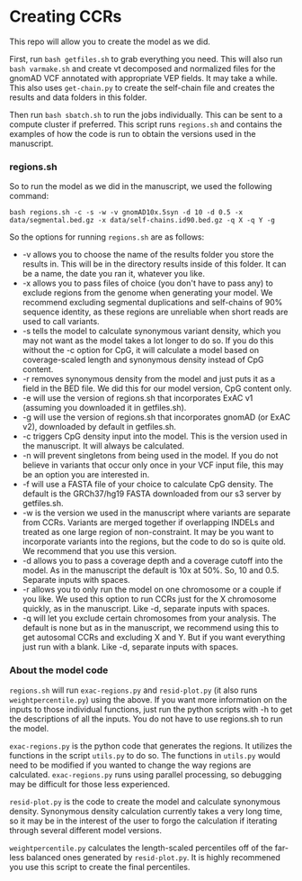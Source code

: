 Creating CCRs
==============

This repo will allow you to create the model as we did.

First, run `bash getfiles.sh` to grab everything you need.  This will also run `bash varmake.sh` and create vt decomposed and normalized files for the gnomAD VCF annotated with appropriate VEP fields.  It may take a while.  This also uses `get-chain.py` to create the self-chain file and creates the results and data folders in this folder.

Then run `bash sbatch.sh` to run the jobs individually.  This can be sent to a compute cluster if preferred.
This script runs `regions.sh` and contains the examples of how the code is run to obtain the versions used in the manuscript.

### regions.sh

So to run the model as we did in the manuscript, we used the following command:

```
bash regions.sh -c -s -w -v gnomAD10x.5syn -d 10 -d 0.5 -x data/segmental.bed.gz -x data/self-chains.id90.bed.gz -q X -q Y -g
```

So the options for running `regions.sh` are as follows:

+ -v allows you to choose the name of the results folder you store the results in. This will be in the directory results inside of this folder. It can be a name, the date you ran it, whatever you like.
+ -x allows you to pass files of choice (you don't have to pass any) to exclude regions from the genome when generating your model.  We recommend excluding segmental duplications and self-chains of 90% sequence identity, as these regions are unreliable when short reads are used to call variants.
+ -s tells the model to calculate synonymous variant density, which you may not want as the model takes a lot longer to do so. If you do this without the -c option for CpG, it will calculate a model based on coverage-scaled length and synonymous density instead of CpG content.
+ -r removes synonymous density from the model and just puts it as a field in the BED file.  We did this for our model version, CpG content only.
+ -e will use the version of regions.sh that incorporates ExAC v1 (assuming you downloaded it in getfiles.sh).
+ -g will use the version of regions.sh that incorporates gnomAD (or ExAC v2), downloaded by default in getfiles.sh.
+ -c triggers CpG density input into the model.  This is the version used in the manuscript.  It will always be calculated.
+ -n will prevent singletons from being used in the model.  If you do not believe in variants that occur only once in your VCF input file, this may be an option you are interested in.
+ -f will use a FASTA file of your choice to calculate CpG density.  The default is the GRCh37/hg19 FASTA downloaded from our s3 server by getfiles.sh. 
+ -w is the version we used in the manuscript where variants are separate from CCRs.  Variants are merged together if overlapping INDELs and treated as one large region of non-constraint.  It may be you want to incorporate variants into the regions, but the code to do so is quite old.  We recommend that you use this version.
+ -d allows you to pass a coverage depth and a coverage cutoff into the model.  As in the manuscript the default is 10x at 50%.  So, 10 and 0.5.  Separate inputs with spaces.
+ -r allows you to only run the model on one chromosome or a couple if you like.  We used this option to run CCRs just for the X chromosome quickly, as in the manuscript. Like -d, separate inputs with spaces.
+ -q will let you exclude certain chromosomes from your analysis.  The default is none but as in the manuscript, we recommend using this to get autosomal CCRs and excluding X and Y.  But if you want everything just run with a blank.  Like -d, separate inputs with spaces.

### About the model code

`regions.sh` will run `exac-regions.py` and `resid-plot.py` (it also runs `weightpercentile.py`) using the above.  If you want more information on the inputs to those individual functions, just run the python scripts with -h to get the descriptions of all the inputs.  You do not have to use regions.sh to run the model.

`exac-regions.py` is the python code that generates the regions.  It utilizes the functions in the script `utils.py` to do so.  The functions in `utils.py` would need to be modified if you wanted to change the way regions are calculated.  `exac-regions.py` runs using parallel processing, so debugging may be difficult for those less experienced.

`resid-plot.py` is the code to create the model and calculate synonymous density.  Synonymous density calculation currently takes a very long time, so it may be in the interest of the user to forgo the calculation if iterating through several different model versions.

`weightpercentile.py` calculates the length-scaled percentiles off of the far-less balanced ones generated by `resid-plot.py`.  It is highly recommened you use this script to create the final percentiles. 
